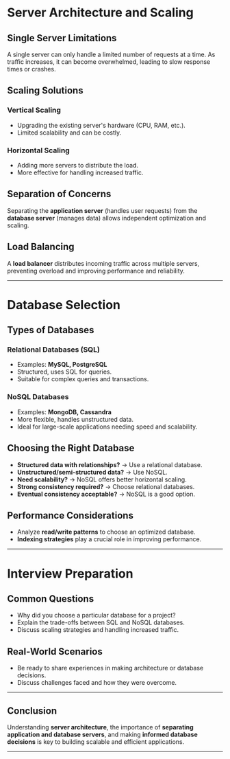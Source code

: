 # Server Architecture and Scaling

## Single Server Limitations
A single server can only handle a limited number of requests at a time. As traffic increases, it can become overwhelmed, leading to slow response times or crashes.

## Scaling Solutions

### Vertical Scaling
- Upgrading the existing server's hardware (CPU, RAM, etc.).
- Limited scalability and can be costly.

### Horizontal Scaling
- Adding more servers to distribute the load.
- More effective for handling increased traffic.

## Separation of Concerns
Separating the **application server** (handles user requests) from the **database server** (manages data) allows independent optimization and scaling.

## Load Balancing
A **load balancer** distributes incoming traffic across multiple servers, preventing overload and improving performance and reliability.

---

# Database Selection

## Types of Databases

### Relational Databases (SQL)
- Examples: **MySQL, PostgreSQL**
- Structured, uses SQL for queries.
- Suitable for complex queries and transactions.

### NoSQL Databases
- Examples: **MongoDB, Cassandra**
- More flexible, handles unstructured data.
- Ideal for large-scale applications needing speed and scalability.

## Choosing the Right Database

- **Structured data with relationships?** → Use a relational database.
- **Unstructured/semi-structured data?** → Use NoSQL.
- **Need scalability?** → NoSQL offers better horizontal scaling.
- **Strong consistency required?** → Choose relational databases.
- **Eventual consistency acceptable?** → NoSQL is a good option.

## Performance Considerations

- Analyze **read/write patterns** to choose an optimized database.
- **Indexing strategies** play a crucial role in improving performance.

---

# Interview Preparation

## Common Questions
- Why did you choose a particular database for a project?
- Explain the trade-offs between SQL and NoSQL databases.
- Discuss scaling strategies and handling increased traffic.

## Real-World Scenarios
- Be ready to share experiences in making architecture or database decisions.
- Discuss challenges faced and how they were overcome.

---

## Conclusion
Understanding **server architecture**, the importance of **separating application and database servers**, and making **informed database decisions** is key to building scalable and efficient applications.

---


